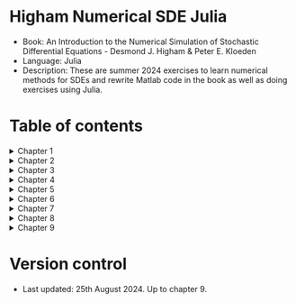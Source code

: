 # Higham Numerical SDE Julia
- Book: An Introduction to the Numerical Simulation of Stochastic Differential Equations - Desmond J. Higham &amp; Peter E. Kloeden
- Language: Julia
- Description: These are summer 2024 exercises to learn numerical methods for SDEs and rewrite Matlab code in the book as well as doing exercises using Julia.

# Table of contents
</details>

<details close>
<summary>Chapter 1</summary>

- <input type="checkbox" checked> [P1.1](chapter1/p1-1.ipynb)
- <input type="checkbox" checked> [P1.2](chapter1/p1-2.ipynb)
</details>


</details>

<details close>
<summary>Chapter 2</summary>

- <input type="checkbox" checked> [P2.1](chapter2/p2-1.ipynb)
- <input type="checkbox" checked> [P2.2](chapter2/p2-2.ipynb)
</details>


</details>

<details close>
<summary>Chapter 3</summary>

- <input type="checkbox" checked> [P3.1](chapter3/p3-1.ipynb)
- <input type="checkbox" unchecked> [P3.2](chapter3/p3-2.ipynb)
</details>


</details>

<details close>
<summary>Chapter 4</summary>

- <input type="checkbox" checked> [P4.1](chapter4/p4-1.ipynb)
- <input type="checkbox" checked> [P4.2](chapter4/p4-2.ipynb)
</details>


</details>

<details close>
<summary>Chapter 5</summary>

- <input type="checkbox" checked> [P5.1](chapter5/p5-1.ipynb)
- <input type="checkbox" checked> [P5.2](chapter5/p5-1.ipynb)
</details>


</details>

<details close>
<summary>Chapter 6</summary>

- <input type="checkbox" checked> [P6.1](chapter6/p6-1.ipynb)
- <input type="checkbox" unchecked> [P6.2](chapter6/p6-2.ipynb)
</details>


</details>

<details close>
<summary>Chapter 7</summary>

- Skip
</details>


</details>

<details close>
<summary>Chapter 8</summary>

- <input type="checkbox" checked> [P8.1](chapter8/p8-1.ipynb)
- <input type="checkbox" checked> [P8.2](chapter8/p8-2.ipynb)
- <input type="checkbox" checked> Extra: Double-check using [python](chapter8/chapter8_python.ipynb)
</details>


</details>

<details close>
<summary>Chapter 9</summary>

- <input type="checkbox" checked> [P9.1](chapter9/p9-1.ipynb)
- <input type="checkbox" checked> [P9.2](chapter9/p9-2.ipynb)
</details>

# Version control
- Last updated: 25th August 2024. Up to chapter 9.